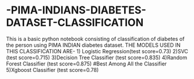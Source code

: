 <h1>-PIMA-INDIANS-DIABETES-DATASET-CLASSIFICATION </h1>
This is a basic python notebook consisting of classification of diabetes of the person using PIMA INDIAN diabetes dataset.
THE MODELS USED IN THIS CLASSIFICATION ARE-
1) Logistic Regression(test score=0.73)
2)SVC (test score=0.715)
3)Decision Tree Classifier (test score=0.835)
4)Random Forest Classifier (test score=0.875) #Best Among All the Classifier 
5)Xgboost Classifier (test score=0.78)
